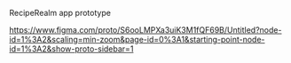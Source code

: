 RecipeRealm app prototype

https://www.figma.com/proto/S6ooLMPXa3uiK3M1fQF69B/Untitled?node-id=1%3A2&scaling=min-zoom&page-id=0%3A1&starting-point-node-id=1%3A2&show-proto-sidebar=1
